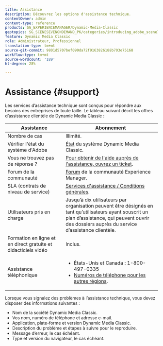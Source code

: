 ```yaml
---
title: Assistance
description: Découvrez les options d'assistance technique.
contentOwner: admin
content-type: reference
products: SG_EXPERIENCEMANAGER/Dynamic-Media-Classic
geptopics: SG_SCENESEVENONDEMAND_PK/categories/introducing_adobe_scene7
feature: Dynamic Media Classic
role: Administrateur, Professionnel
translation-type: tm+mt
source-git-commit: 9801d5707bef099da72f9163826188b703e75168
workflow-type: tm+mt
source-wordcount: '189'
ht-degree: 28%

---
```


# Assistance {#support}

Les services d’assistance technique sont conçus pour répondre aux besoins des entreprises de toute taille. Le tableau suivant décrit les offres d’assistance clientèle de Dynamic Media Classic :

| Assistance | Abonnement |
|--- |--- |
| Nombre de cas | Illimité. |
| Vérifier l&#39;état du système d&#39;Adobe | [État](https://status.adobe.com/products/1175) du système Dynamic Media Classic. |
| Vous ne trouvez pas de réponse ? | [Pour obtenir de l&#39;aide auprès de l&#39;assistance, ouvrez un ticket](https://experienceleague.adobe.com/?support-solution=General#support). |
| Forum de la communauté | [Forum](https://experienceleaguecommunities.adobe.com/t5/adobe-experience-manager/ct-p/adobe-experience-manager-community) de la communauté Experience Manager. |
| SLA (contrats de niveau de service) | [Services d&#39;assistance / Conditions générales](https://helpx.adobe.com/support/programs/support-policies-terms-conditions.html). |
| Utilisateurs pris en charge | Jusqu’à dix utilisateurs par organisation peuvent être désignés en tant qu’utilisateurs ayant souscrit un plan d’assistance, qui peuvent ouvrir des dossiers auprès du service d’assistance clientèle. |
| Formation en ligne et en direct gratuite et didacticiels vidéo | Inclus. |
| Assistance téléphonique | <ul><li>États-Unis et Canada : 1-800-497-0335 </li><li>[Numéros de téléphone pour les autres régions](https://helpx.adobe.com/contact/dma-external/DMACustomeCareRegionalPhoneNumbers.html).</li></ul> |

<!-- |Create a support case| [https://helpx.adobe.com/enterprise/admin-guide.html/enterprise/using/support-for-experience-cloud.ug.html](https://helpx.adobe.com/enterprise/admin-guide.html/enterprise/using/support-for-experience-cloud.ug.html) | -->

Lorsque vous signalez des problèmes à l’assistance technique, vous devez disposer des informations suivantes :

* Nom de la société Dynamic Media Classic.
* Vos nom, numéro de téléphone et adresse e-mail.
* Application, plate-forme et version Dynamic Media Classic.
* Description du problème et étapes à suivre pour le reproduire.
* Message d’erreur, le cas échéant.
* Type et version du navigateur, le cas échéant.
